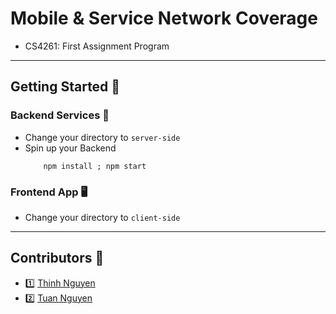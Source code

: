 # Mobile & Service Network Coverage
* CS4261: First Assignment Program
---
## Getting Started 🚀
### Backend Services 🐍
* Change your directory to `server-side`
* Spin up your Backend
	```
		npm install ; npm start
	```

### Frontend App 🖥
* Change your directory to `client-side`

---
## Contributors 👥
+ 1️⃣ [Thinh Nguyen](tnntech@gatech.edu)
+ 2️⃣ [Tuan Nguyen](atuannguyen1101@gatech.edu)